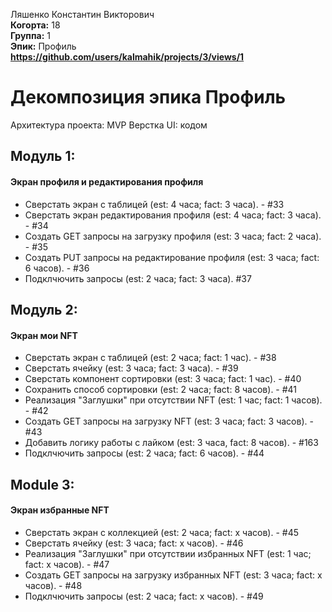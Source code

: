 Ляшенко Константин Викторович\
<b>Когорта:</b> 18\
<b>Группа:</b> 1\
<b>Эпик:</b> Профиль\
<b>https://github.com/users/kalmahik/projects/3/views/1</b>

# Декомпозиция эпика Профиль

Архитектура проекта: MVP
Верстка UI: кодом

## Модуль 1:
#### Экран профиля и редактирования профиля
- Сверстать экран с таблицей (est: 4 часа; fact: 3 часа).  - #33
- Сверстать экран редактирования профиля (est: 4 часа; fact: 3 часа).  - #34
- Создать GET запросы на загрузку профиля (est: 3 часа; fact: 2 часа). - #35
- Создать PUT запросы на редактирование профиля (est: 3 часа; fact: 6 часов). - #36
- Подклчючить запросы (est: 2 часа; fact: 3 часа). #37

## Модуль 2:
#### Экран мои NFT
- Сверстать экран с таблицей (est: 2 часа; fact: 1 час). - #38
- Сверстать ячейку (est: 3 часа; fact: 3 часа). - #39
- Сверстать компонент сортировки (est: 3 часа; fact: 1 час). - #40
- Сохранить способ сортировки (est: 2 часа; fact: 8 часов). - #41
- Реализация "Заглушки" при отсутствии NFT (est: 1 час; fact: 1 часов). - #42
- Создать GET запросы на загрузку NFT (est: 3 часа; fact: 3 часов). - #43
- Добавить логику работы с лайком (est: 3 часа, fact: 8 часов). - #163
- Подклчючить запросы (est: 2 часа; fact: 6 часов). - #44

## Module 3:
#### Экран избранные NFT
- Сверстать экран с коллекцией (est: 2 часа; fact: x часов). - #45
- Сверстать ячейку (est: 3 часа; fact: x часов). - #46
- Реализация "Заглушки" при отсутствии избранных NFT (est: 1 час; fact: x часов). - #47
- Создать GET запросы на загрузку избранных NFT (est: 3 часа; fact: x часов). - #48
- Подклчючить запросы (est: 2 часа; fact: x часов). - #49
